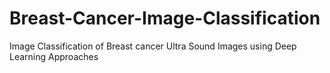 # Breast-Cancer-Image-Classification
Image Classification of Breast cancer Ultra Sound Images using Deep Learning Approaches
